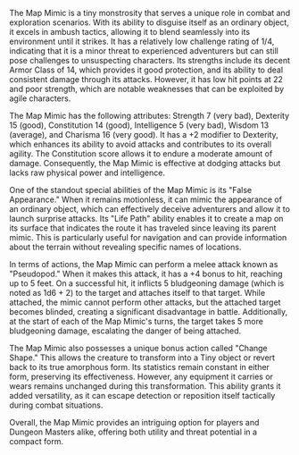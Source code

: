 The Map Mimic is a tiny monstrosity that serves a unique role in combat and exploration scenarios. With its ability to disguise itself as an ordinary object, it excels in ambush tactics, allowing it to blend seamlessly into its environment until it strikes. It has a relatively low challenge rating of 1/4, indicating that it is a minor threat to experienced adventurers but can still pose challenges to unsuspecting characters. Its strengths include its decent Armor Class of 14, which provides it good protection, and its ability to deal consistent damage through its attacks. However, it has low hit points at 22 and poor strength, which are notable weaknesses that can be exploited by agile characters.

The Map Mimic has the following attributes: Strength 7 (very bad), Dexterity 15 (good), Constitution 14 (good), Intelligence 5 (very bad), Wisdom 13 (average), and Charisma 16 (very good). It has a +2 modifier to Dexterity, which enhances its ability to avoid attacks and contributes to its overall agility. The Constitution score allows it to endure a moderate amount of damage. Consequently, the Map Mimic is effective at dodging attacks but lacks raw physical power and intelligence.

One of the standout special abilities of the Map Mimic is its "False Appearance." When it remains motionless, it can mimic the appearance of an ordinary object, which can effectively deceive adventurers and allow it to launch surprise attacks. Its "Life Path" ability enables it to create a map on its surface that indicates the route it has traveled since leaving its parent mimic. This is particularly useful for navigation and can provide information about the terrain without revealing specific names of locations.

In terms of actions, the Map Mimic can perform a melee attack known as "Pseudopod." When it makes this attack, it has a +4 bonus to hit, reaching up to 5 feet. On a successful hit, it inflicts 5 bludgeoning damage (which is noted as 1d6 + 2) to the target and attaches itself to that target. While attached, the mimic cannot perform other attacks, but the attached target becomes blinded, creating a significant disadvantage in battle. Additionally, at the start of each of the Map Mimic's turns, the target takes 5 more bludgeoning damage, escalating the danger of being attached.

The Map Mimic also possesses a unique bonus action called "Change Shape." This allows the creature to transform into a Tiny object or revert back to its true amorphous form. Its statistics remain constant in either form, preserving its effectiveness. However, any equipment it carries or wears remains unchanged during this transformation. This ability grants it added versatility, as it can escape detection or reposition itself tactically during combat situations.

Overall, the Map Mimic provides an intriguing option for players and Dungeon Masters alike, offering both utility and threat potential in a compact form.